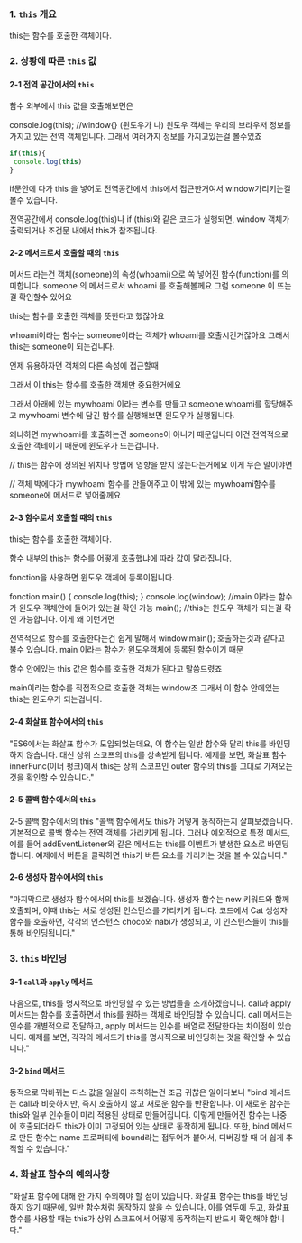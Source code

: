 ### 1. `this` 개요

this는 함수를 호출한 객체이다.

### 2. 상황에 따른 `this` 값

#### 2-1 전역 공간에서의 `this`

함수 외부에서 this 값을 호출해보면은

console.log(this); //window{} (윈도우가 나)
윈도우 객체는 우리의 브라우저 정보를 가지고 있는 전역 객체입니다. 
그래서 여러가지 정보를 가지고있는걸 볼수있죠

```javascript
if(this){
 console.log(this)
}
```
if문안에 다가 this 을 넣어도 전역공간에서 this에서 접근한거여서 window가리키는걸 볼수 있습니다.




전역공간에서 console.log(this)나 if (this)와 같은 코드가 실행되면, window 객체가 출력되거나 조건문 내에서 this가 참조됩니다.



#### 2-2 메서드로서 호출할 때의 `this`

메서드 라는건 객체(someone)의 속성(whoami)으로 쏙 넣어진 함수(function)를 의미합니다.
someone 의 메서드로서 whoami 를 호출해볼께요 그럼 someone 이 뜨는걸 확인할수 있어요

this는 함수를 호출한 객체를 뜻한다고 했잖아요

whoami이라는 함수는 someone이라는 객체가 whoami를 호출시킨거잖아요 그래서 this는 someone이 되는겁니다.

언제 유용하자면 객체의 다른 속성에 접근할때

그래서 이 this는 함수를 호출한 객체만 중요한거에요

그래서 아래에 있는 mywhoami 이라는 변수를 만들고 someone.whoami를 햘당해주고
mywhoami 변수에 담긴 함수를 실행해보면 윈도우가 실행됩니다.

왜냐하면 mywhoami를 호출하는건 someone이 아니기 때문입니다 이건 전역적으로 호출한 객테이기 때문에 윈도우가 뜨는겁니다.


// this는 함수에 정의된 위치나 방법에 영향을 받지 않는다는거에요 이게 무슨 말이야면


// 객체 박에다가 mywhoami 함수를 만들어주고 이 밖에 있는 mywhoami함수를 someone에 메서드로 넣어줄께요


#### 2-3 함수로서 호출할 때의 `this`

this는 함수를 호출한 객체이다.

함수 내부의 this는 함수를 어떻게 호출했냐에 따라 값이 달라집니다.

fonction을 사용하면 윈도우 객체에 등록이됩니다.

fonction main() {
console.log(this);
}
console.log(window); //main 이라는 함수가 윈도우 객체안에 들어가 있는걸 확인 가능
main(); //this는 윈도우 객체가 되는걸 확인 가능합니다. 이게 왜 이런거면

전역적으로 함수를 호출한다는건 쉽게 말해서 window.main(); 호출하는것과 같다고 불수 있습니다.
main 이라는 함수가 윈도우객체에 등록된 함수이기 때문

함수 안에있는 this 값은 함수를 호출한 객체가 된다고 말씀드렸죠

main이라는 함수를 직접적으로 호출한 객체는 window조 그래서 이 함수 안에있는 this는 윈도우가 되는겁니다.

#### 2-4 화살표 함수에서의 `this`

"ES6에서는 화살표 함수가 도입되었는데요, 이 함수는 일반 함수와 달리 this를 바인딩하지 않습니다. 대신 상위 스코프의 this를 상속받게 됩니다. 예제를 보면, 화살표 함수 innerFunc(이너 펑크)에서 this는 상위 스코프인 outer 함수의 this를 그대로 가져오는 것을 확인할 수 있습니다."

#### 2-5 콜백 함수에서의 `this`

2-5 콜백 함수에서의 this
"콜백 함수에서도 this가 어떻게 동작하는지 살펴보겠습니다. 기본적으로 콜백 함수는 전역 객체를 가리키게 됩니다. 그러나 예외적으로 특정 메서드, 예를 들어 addEventListener와 같은 메서드는 this를 이벤트가 발생한 요소로 바인딩합니다. 예제에서 버튼을 클릭하면 this가 버튼 요소를 가리키는 것을 볼 수 있습니다."

#### 2-6 생성자 함수에서의 `this`

"마지막으로 생성자 함수에서의 this를 보겠습니다. 생성자 함수는 new 키워드와 함께 호출되며, 이때 this는 새로 생성된 인스턴스를 가리키게 됩니다. 코드에서 Cat 생성자 함수를 호출하면, 각각의 인스턴스 choco와 nabi가 생성되고, 이 인스턴스들이 this를 통해 바인딩됩니다."

### 3. `this` 바인딩

#### 3-1 `call`과 `apply` 메서드

다음으로, this를 명시적으로 바인딩할 수 있는 방법들을 소개하겠습니다. call과 apply 메서드는 함수를 호출하면서 this를 원하는 객체로 바인딩할 수 있습니다. call 메서드는 인수를 개별적으로 전달하고, apply 메서드는 인수를 배열로 전달한다는 차이점이 있습니다. 예제를 보면, 각각의 메서드가 this를 명시적으로 바인딩하는 것을 확인할 수 있습니다."

#### 3-2 `bind` 메서드

동적으로 막바뀌는 디스 값을 일일이 추척하는건 조금 귀찮은 일이다보니
"bind 메서드는 call과 비슷하지만, 즉시 호출하지 않고 새로운 함수를 반환합니다. 이 새로운 함수는 this와 일부 인수들이 미리 적용된 상태로 만들어집니다. 이렇게 만들어진 함수는 나중에 호출되더라도 this가 이미 고정되어 있는 상태로 동작하게 됩니다. 또한, bind 메서드로 만든 함수는 name 프로퍼티에 bound라는 접두어가 붙어서, 디버깅할 때 더 쉽게 추적할 수 있습니다."

### 4. 화살표 함수의 예외사항

"화살표 함수에 대해 한 가지 주의해야 할 점이 있습니다. 화살표 함수는 this를 바인딩하지 않기 때문에, 일반 함수처럼 동작하지 않을 수 있습니다. 이를 염두에 두고, 화살표 함수를 사용할 때는 this가 상위 스코프에서 어떻게 동작하는지 반드시 확인해야 합니다."
